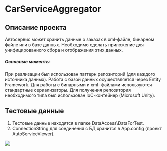 # CarServiceAggregator

## Описание проекта
Автосервис может хранить данные о заказах в xml-файле, бинарном файле или в базе данных. Необходимо сделать приложение для унифицированного сбора и отображения этих данных.

##### Основные моменты
При реализации был использован паттерн репозиторий (для каждого источника данных). Работа с базой данных осуществляется через Entity Framework. Для работы с бинарными и xml- файлами используются стандартные сериализаторы. Для получения репозитория необходимого типа был использован IoC-контейнер (Microsoft Unity).

## Тестовые данные 
1. Тестовые данные находятся в папке DataAccess\DataForTest.
2. ConnectionString для соединения с БД хранится в App.config (проект AutoServiceViewer).

![](https://lh5.googleusercontent.com/G5lADmOF_jGQsX7W06sMEgSiU4MppxdGOMUJOdoMB8j7RgXLLVHDGpaFedFjAH1rs_b5QDojzeL5ajM=w1680-h871-rw) 
